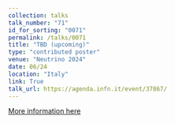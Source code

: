 ```yaml
---
collection: talks
talk_number: "71"
id_for_sorting: "0071"
permalink: /talks/0071
title: "TBD (upcoming)" 
type: "contributed poster"
venue: "Neutrino 2024"
date: 06/24
location: "Italy"
link: True 
talk_url: https://agenda.infn.it/event/37867/ 
---
```


[More information here](https://agenda.infn.it/event/37867/)
